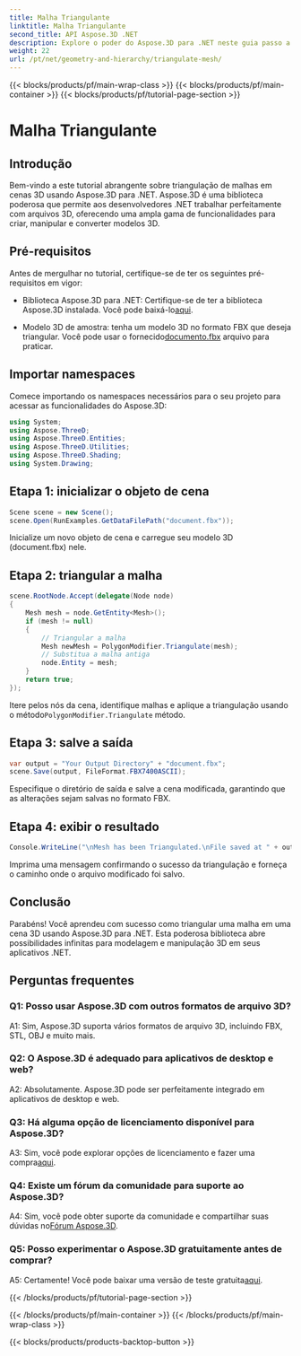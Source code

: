 ```yaml
---
title: Malha Triangulante
linktitle: Malha Triangulante
second_title: API Aspose.3D .NET
description: Explore o poder do Aspose.3D para .NET neste guia passo a passo. Aprenda como triangular malhas 3D sem esforço para modelagem aprimorada.
weight: 22
url: /pt/net/geometry-and-hierarchy/triangulate-mesh/
---
```


{{< blocks/products/pf/main-wrap-class >}}
{{< blocks/products/pf/main-container >}}
{{< blocks/products/pf/tutorial-page-section >}}

# Malha Triangulante

## Introdução

Bem-vindo a este tutorial abrangente sobre triangulação de malhas em cenas 3D usando Aspose.3D para .NET. Aspose.3D é uma biblioteca poderosa que permite aos desenvolvedores .NET trabalhar perfeitamente com arquivos 3D, oferecendo uma ampla gama de funcionalidades para criar, manipular e converter modelos 3D.

## Pré-requisitos

Antes de mergulhar no tutorial, certifique-se de ter os seguintes pré-requisitos em vigor:

- Biblioteca Aspose.3D para .NET: Certifique-se de ter a biblioteca Aspose.3D instalada. Você pode baixá-lo[aqui](https://releases.aspose.com/3d/net/).

-  Modelo 3D de amostra: tenha um modelo 3D no formato FBX que deseja triangular. Você pode usar o fornecido[documento.fbx](https://reference.aspose.com/3d/net/) arquivo para praticar.

## Importar namespaces

Comece importando os namespaces necessários para o seu projeto para acessar as funcionalidades do Aspose.3D:

```csharp
using System;
using Aspose.ThreeD;
using Aspose.ThreeD.Entities;
using Aspose.ThreeD.Utilities;
using Aspose.ThreeD.Shading;
using System.Drawing;
```

## Etapa 1: inicializar o objeto de cena

```csharp
Scene scene = new Scene();
scene.Open(RunExamples.GetDataFilePath("document.fbx"));
```

Inicialize um novo objeto de cena e carregue seu modelo 3D (document.fbx) nele.

## Etapa 2: triangular a malha

```csharp
scene.RootNode.Accept(delegate(Node node)
{
    Mesh mesh = node.GetEntity<Mesh>();
    if (mesh != null)
    {
        // Triangular a malha
        Mesh newMesh = PolygonModifier.Triangulate(mesh);
        // Substitua a malha antiga
        node.Entity = mesh;
    }
    return true;
});
```

 Itere pelos nós da cena, identifique malhas e aplique a triangulação usando o método`PolygonModifier.Triangulate` método.

## Etapa 3: salve a saída

```csharp
var output = "Your Output Directory" + "document.fbx";
scene.Save(output, FileFormat.FBX7400ASCII);
```

Especifique o diretório de saída e salve a cena modificada, garantindo que as alterações sejam salvas no formato FBX.

## Etapa 4: exibir o resultado

```csharp
Console.WriteLine("\nMesh has been Triangulated.\nFile saved at " + output);
```

Imprima uma mensagem confirmando o sucesso da triangulação e forneça o caminho onde o arquivo modificado foi salvo.

## Conclusão

Parabéns! Você aprendeu com sucesso como triangular uma malha em uma cena 3D usando Aspose.3D para .NET. Esta poderosa biblioteca abre possibilidades infinitas para modelagem e manipulação 3D em seus aplicativos .NET.

## Perguntas frequentes

### Q1: Posso usar Aspose.3D com outros formatos de arquivo 3D?

A1: Sim, Aspose.3D suporta vários formatos de arquivo 3D, incluindo FBX, STL, OBJ e muito mais.

### Q2: O Aspose.3D é adequado para aplicativos de desktop e web?

A2: Absolutamente. Aspose.3D pode ser perfeitamente integrado em aplicativos de desktop e web.

### Q3: Há alguma opção de licenciamento disponível para Aspose.3D?

 A3: Sim, você pode explorar opções de licenciamento e fazer uma compra[aqui](https://purchase.aspose.com/buy).

### Q4: Existe um fórum da comunidade para suporte ao Aspose.3D?

 A4: Sim, você pode obter suporte da comunidade e compartilhar suas dúvidas no[Fórum Aspose.3D](https://forum.aspose.com/c/3d/18).

### Q5: Posso experimentar o Aspose.3D gratuitamente antes de comprar?

 A5: Certamente! Você pode baixar uma versão de teste gratuita[aqui](https://releases.aspose.com/).

{{< /blocks/products/pf/tutorial-page-section >}}

{{< /blocks/products/pf/main-container >}}
{{< /blocks/products/pf/main-wrap-class >}}

{{< blocks/products/products-backtop-button >}}
